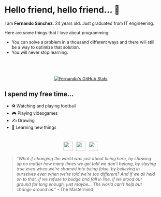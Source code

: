 # **Hello friend, hello friend... 🤖** 


I am **Fernando Sánchez**. 24 years old. Just graduated from IT engineering.

Here are some things that I love about programming:

* You can solve a problem in a thousand different ways and there will still be a way to optimize that solution.
* You will never stop learning.

#

<br>
<p align="center">
    <a href="https://github.com/fgsanlop">
        <img align="center" src="https://github-readme-stats.vercel.app/api/top-langs/?username=fgsanlop&show_icons=true&show_owner=true&line_height=27&count_private=true&title_color=66fcf1&text_color=c5c6c7&icon_color=0b0c10&bg_color=DEG,0b0c10,1f2833&layout=compact" alt="Fernando's GitHub Stats" />
    </a>
</p>

## **I spend my free time...**

* ⚽ Watching and playing football
* 🎮 Playing videogames
* ✍ Drawing 
* 🧠 Learning new things 

#

<p align="center">
    <a href="mailto:sanchez.lopez@gmail.com" target="_blank"><img height="30" src="https://camo.githubusercontent.com/4a3dd8d10a27c272fd04b2ce8ed1a130606f95ea6a76b5e19ce8b642faa18c27/68747470733a2f2f6564656e742e6769746875622e696f2f537570657254696e7949636f6e732f696d616765732f7376672f676d61696c2e737667"></a>&nbsp;&nbsp;
    <a href="https://www.linkedin.com/in/fgsanlop/" target="_blank"><img height="30" src="https://camo.githubusercontent.com/c8a9c5b414cd812ad6a97a46c29af67239ddaeae08c41724ff7d945fb4c047e5/68747470733a2f2f6564656e742e6769746875622e696f2f537570657254696e7949636f6e732f696d616765732f7376672f6c696e6b6564696e2e737667"></a>&nbsp;&nbsp;
    <a href="https://www.instagram.com/fgsl182" target="_blank"><img height="30" src="https://camo.githubusercontent.com/c9dacf0f25a1489fdbc6c0d2b41cda58b77fa210a13a886d6f99e027adfbd358/68747470733a2f2f6564656e742e6769746875622e696f2f537570657254696e7949636f6e732f696d616765732f7376672f696e7374616772616d2e737667"></a>
</p>

> _“What if changing the world was just about being here, by showing up no matter how many times we get told we don’t belong, by staying true even when we’re shamed into being false, by believing in ourselves even when we’re told we’re too different? And if we all held on to that, if we refuse to budge and fall in line, if we stood our ground for long enough, just maybe… The world can’t help but change around us.”_ - The Mastermind
